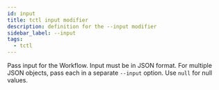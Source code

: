 ```yaml
---
id: input
title: tctl input modifier
description: definition for the --input modifier
sidebar_label: --input
tags:
  - tctl
---
```


Pass input for the Workflow.
Input must be in JSON format.
For multiple JSON objects, pass each in a separate `--input` option. Use `null` for null values.

